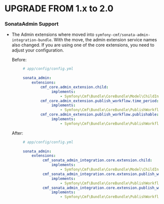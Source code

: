 UPGRADE FROM 1.x to 2.0
=======================

### SonataAdmin Support

 * The Admin extensions where moved into `symfony-cmf/sonata-admin-integration-bundle`.
   With the move, the admin extension service names also changed. If you are using one of the core extensions,
   you need to adjust your configuration.
   
   Before:
   
   ```yaml
        # app/config/config.yml
     
        sonata_admin:
            extensions:
                cmf_core.admin_extension.child:
                     implements:
                         - Symfony\Cmf\Bundle\CoreBundle\Model\ChildInterface
                cmf_core.admin_extension.publish_workflow.time_period:
                     implements:
                         - Symfony\Cmf\Bundle\CoreBundle\PublishWorkflow\PublishTimePeriodInterface
                cmf_core.admin_extension.publish_workflow.publishable:
                     implements:
                         - Symfony\Cmf\Bundle\CoreBundle\PublishWorkflow\PublishableInterface
   ```

    After:
       
   ```yaml
        # app/config/config.yml
                
        sonata_admin:
            extensions:
                 cmf_sonata_admin_integration.core.extension.child:
                     implements:
                         - Symfony\Cmf\Bundle\CoreBundle\Model\ChildInterface
                 cmf_sonata_admin_integration.core.extension.publish_workflow.time_period:
                     implements:
                         - Symfony\Cmf\Bundle\CoreBundle\PublishWorkflow\PublishTimePeriodInterface
                 cmf_sonata_admin_integration.core.extension.publish_workflow.publishable:
                     implements:
                         - Symfony\Cmf\Bundle\CoreBundle\PublishWorkflow\PublishableInterface
   ```
